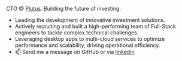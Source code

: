 CTO @ [Plutus](https://www.runplutus.com). Building the future of investing.

- Leading the development of innovative investment solutions.
- Actively recruiting and built a high-performing team of Full-Stack engineers to tackle complex technical challenges.
- Leveraging desktop apps to multi-cloud services to optimize performance and scalability, driving operational efficiency.
- 📫 Send me a message on GitHub or via [linkedin](https://linkedin.com/in/mitren)

<!---
nertim/nertim is a ✨ special ✨ repository because its `README.md` (this file) appears on your GitHub profile.
You can click the Preview link to take a look at your changes.
--->
